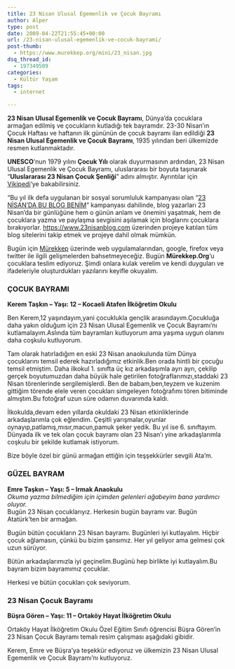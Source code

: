 ```yaml
---
title: 23 Nisan Ulusal Egemenlik ve Çocuk Bayramı
author: Alper
type: post
date: 2009-04-22T21:55:45+00:00
url: /23-nisan-ulusal-egemenlik-ve-cocuk-bayrami/
post-thumb:
  - https://www.murekkep.org/mini/23_nisan.jpg
dsq_thread_id:
  - 197349509
categories:
  - Kültür Yaşam
tags:
  - internet

---
```

**23 Nisan Ulusal Egemenlik ve Çocuk Bayramı**, Dünya&#8217;da çocuklara armağan edilmiş ve çocukların kutladığı tek bayramdır. 23-30 Nisan&#8217;ın Çocuk Haftası ve haftanın ilk gününün de çocuk bayramı ilan edildiği **23 Nisan Ulusal Egemenlik ve Çocuk Bayramı**, 1935 yılından beri ülkemizde resmen kutlanmaktadır. 

**UNESCO**&#8216;nun 1979 yılını **Çocuk Yılı** olarak duyurmasının ardından, 23 Nisan Ulusal Egemenlik ve Çocuk Bayramı, uluslararası bir boyuta taşınarak &#8220;**Uluslararası 23 Nisan Çocuk Şenliği**&#8221; adını almıştır. Ayrıntılar için [Vikipedi][1]&#8216;ye bakabilirsiniz. <!--more-->

&#8220;Bu yıl ilk defa uygulanan bir sosyal sorumluluk kampanyası olan “[23 NİSAN’DA BU BLOG BENİM][2]” kampanyası dahilinde, blog yazarları 23 Nisan’da bir günlüğüne hem o günün anlam ve önemini yaşatmak, hem de çocuklara yazma ve paylaşma sevgisini aşılamak için bloglarını çocuklara bırakıyorlar. https://www.23nisanblog.com üzerinden projeye katılan tüm blog sitelerini takip etmek ve projeye dahil olmak mümkün.

Bugün için [Mürekkep][3] üzerinde web uygulamalarından, google, firefox veya twitter ile ilgili gelişmelerden bahsetmeyeceğiz. Bugün **Mürekkep.Org**&#8216;u çocuklara teslim ediyoruz. Şimdi onlara kulak verelim ve kendi duyguları ve ifadeleriyle oluşturdukları yazılarını keyifle okuyalım. 

### ÇOCUK BAYRAMI

**Kerem Taşkın &#8211; Yaşı: 12 &#8211; Kocaeli Atafen İlköğretim Okulu**

Ben Kerem,12 yaşındayım,yani çocuklukla gençlik arasındayım.Çocukluğa daha yakın olduğum için 23 Nisan Ulusal Egemenlik ve Çocuk Bayramı&#8217;nı kutlamalayım.Aslında tüm bayramları kutluyorum ama yaşıma uygun olanını daha coşkulu kutluyorum.

Tam olarak hatırladığım en eski 23 Nisan anaokulunda tüm Dünya çocuklarını temsil ederek hazırladığımız etkinlik.Ben orada hintli bir çocuğu temsil etmiştim. Daha ilkokul 1. sınıfta üç kız arkadaşımla ayrı ayrı, çekilip gerçek boyutumuzdan daha büyük hale getirilen fotoğraflarımızı,staddaki 23 Nisan törenlerinde sergilemişlerdi. Ben de babam,ben,teyzem ve kuzenim gittiğim törende elele veren çocukları simgeleyen fotoğrafımı tören bitiminde almıştım.Bu fotoğraf uzun süre odamın duvarımda kaldı.

İlkokulda,devam eden yıllarda okuldaki 23 Nisan etkinliklerinde arkadaşlarımla çok eğlendim. Çeşitli yarışmalar,oyunlar oynayıp,patlamış,mısır,macun,pamuk şeker yedik. Bu yıl ise 6. sınıftayım. Dünyada ilk ve tek olan çocuk bayramı olan 23 Nisan&#8217;ı yine arkadaşlarımla coşkulu bir şekilde kutlamak istiyorum.

Bize böyle özel bir günü armağan ettiğin için teşşekkürler sevgili Ata&#8217;m.

### GÜZEL BAYRAM

**Emre Taşkın &#8211; Yaşı: 5 &#8211; Irmak Anaokulu**  
_Okuma yazma bilmediğim için içimden gelenleri ağabeyim bana yardımcı oluyor._  
Bugün 23 Nisan çocuklarıyız. Herkesin bugün bayramı var. Bugün Atatürk&#8217;ten bir armağan.

Bugün bütün çocukların 23 Nisan bayramı. Bugünleri iyi kutlayalım. Hiçbir çocuk ağlamasın, çünkü bu bizim şansımız. Her yıl geliyor ama gelmesi çok uzun sürüyor.

Bütün arkadaşlarımızla iyi geçinelim.Bugünü hep birlikte iyi kutlayalım.Bu bayram bizim bayramımız çocuklar.

Herkesi ve bütün çocukları çok seviyorum.

### 23 Nisan Çocuk Bayramı

**Büşra Gören &#8211; Yaşı: 11 &#8211; Ortaköy Hayat İlköğretim Okulu**

Ortaköy Hayat İlköğretim Okulu Özel Eğitim Sınıfı öğrencisi Büşra Gören&#8217;in 23 Nisan Çocuk Bayramı temalı resim çalışması aşağıdaki gibidir. 

Kerem, Emre ve Büşra&#8217;ya teşekkür ediyoruz ve ülkemizin 23 Nisan Ulusal Egemenlik ve Çocuk Bayramı&#8217;nı kutluyoruz.

 [1]: https://tr.wikipedia.org/wiki/23_Nisan_Ulusal_Egemenlik_ve_%C3%87ocuk_Bayram%C4%B1
 [2]: https://www.murekkep.org/23-nisanda-bu-blog-benim-2110
 [3]: https://www.murekkep.org/